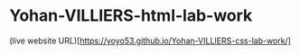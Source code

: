 # Yohan-VILLIERS-html-lab-work
(live website URL)[https://yoyo53.github.io/Yohan-VILLIERS-css-lab-work/]
